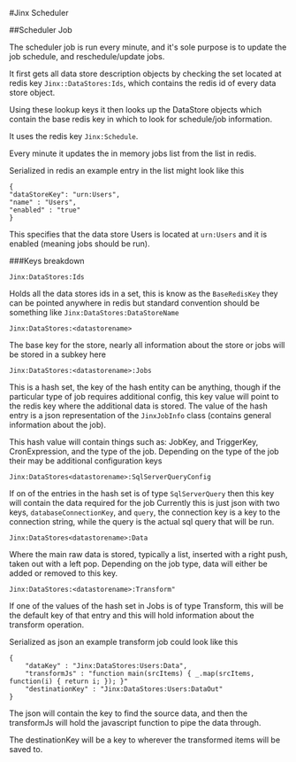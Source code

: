 #Jinx Scheduler

##Scheduler Job

The scheduler job is run every minute, and it's sole purpose is to update the job schedule, and reschedule/update jobs.

It first gets all data store description objects by checking the set located at redis key ``Jinx::DataStores:Ids``, which contains the redis id of every data store object.

Using these lookup keys it then looks up the DataStore objects which contain the base redis key in which to look for schedule/job information.




It uses the redis key ``Jinx:Schedule``.

Every minute it updates the in memory jobs list from the list in redis.

Serialized in redis an example entry in the list might look like this
```
{
"dataStoreKey": "urn:Users",
"name" : "Users",
"enabled" : "true"
}
```

This specifies that the data store Users is located at ``urn:Users`` and it is enabled (meaning jobs should be run).


###Keys breakdown

``Jinx:DataStores:Ids``

Holds all the data stores ids in a set, this is know as the ``BaseRedisKey`` they can be pointed anywhere in redis
but standard convention should be something like ``Jinx:DataStores:DataStoreName``

``Jinx:DataStores:<datastorename>``

The base key for the store, nearly all information about the store or jobs will be stored in a subkey here

``Jinx:DataStores:<datastorename>:Jobs``

This is a hash set, the key of the hash entity can be anything, though if the particular type
of job requires additional config, this key value will point to the redis key where the additional data is stored.
The value of the hash entry is a json representation of the ``JinxJobInfo`` class (contains general information
about the job).

This hash value will contain things such as: JobKey, and TriggerKey, CronExpression, and the type of the job.
Depending on the type of the job their may be additional configuration keys

``Jinx:DataStores<datastorename>:SqlServerQueryConfig``

If on of the entries in the hash set is of type ``SqlServerQuery`` then this key will contain the data required for the job
Currently this is just json with two keys, ``databaseConnectionKey``, and ``query``, the connection key is a key to the connection string, while the query
is the actual sql query that will be run.

``Jinx:DataStores<datastorename>:Data``

Where the main raw data is stored, typically a list, inserted with a right push, taken out with a left pop.  Depending on the job type, data will either be added
or removed to this key.

``Jinx:DataStores:<datastorename>:Transform"``

If one of the values of the hash set in Jobs is of type Transform, this will be the default key of that entry and this will hold information about the transform operation.

Serialized as json an example transform job could look like this

```
{
	"dataKey" : "Jinx:DataStores:Users:Data",
    "transformJs" : "function main(srcItems) { _.map(srcItems, function(i) { return i; }); }"
    "destinationKey" : "Jinx:DataStores:Users:DataOut"
}
```
The json will contain the key to find the source data, and then the transformJs will hold the javascript function to pipe the data through.

The destinationKey will be a key to wherever the transformed items will be saved to.  
